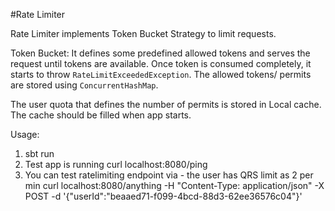 #Rate Limiter

Rate Limiter implements Token Bucket Strategy to limit requests.

Token Bucket: It defines some predefined allowed tokens and serves the request until tokens are available.
Once token is consumed completely, it starts to throw `RateLimitExceededException`. 
The allowed tokens/ permits are stored using `ConcurrentHashMap`. 

The user quota that defines the number of permits is stored in Local cache. 
The cache should be filled when app starts.

Usage: 
1. sbt run
2. Test app is running
   curl localhost:8080/ping
2. You can test ratelimiting endpoint via - the user has QRS limit as 2 per min
   curl localhost:8080/anything -H "Content-Type: application/json" -X POST -d '{"userId":"beaaed71-f099-4bcd-88d3-62ee36576c04"}'


